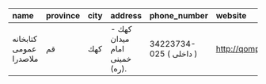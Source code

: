 | name                   | province   | city   | address                      | phone_number            | website         |
|:-----------------------|:-----------|:-------|:-----------------------------|:------------------------|:----------------|
| كتابخانه عمومی ملاصدرا | قم         | كهك    | كهك - ميدان امام خمينى (ره). | 34223734-025 ( داخلی  ) | http://qompl.ir |
